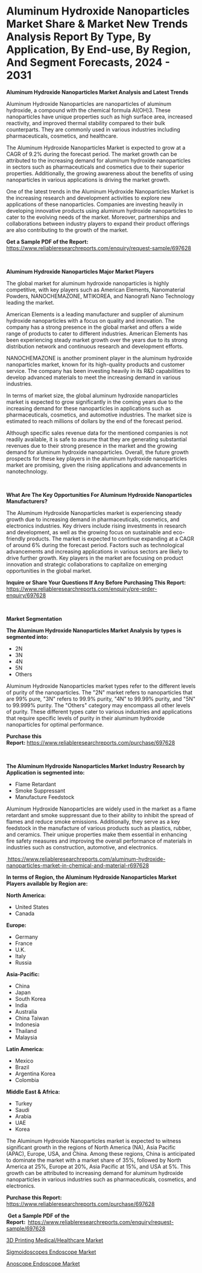<p><h1>Aluminum Hydroxide Nanoparticles Market Share & Market New Trends Analysis Report By Type, By Application, By End-use, By Region, And Segment Forecasts, 2024 - 2031</h1></p><p><strong>Aluminum Hydroxide Nanoparticles Market Analysis and Latest Trends</strong></p>
<p><p>Aluminum Hydroxide Nanoparticles are nanoparticles of aluminum hydroxide, a compound with the chemical formula Al(OH)3. These nanoparticles have unique properties such as high surface area, increased reactivity, and improved thermal stability compared to their bulk counterparts. They are commonly used in various industries including pharmaceuticals, cosmetics, and healthcare.</p><p>The Aluminum Hydroxide Nanoparticles Market is expected to grow at a CAGR of 9.2% during the forecast period. The market growth can be attributed to the increasing demand for aluminum hydroxide nanoparticles in sectors such as pharmaceuticals and cosmetics due to their superior properties. Additionally, the growing awareness about the benefits of using nanoparticles in various applications is driving the market growth.</p><p>One of the latest trends in the Aluminum Hydroxide Nanoparticles Market is the increasing research and development activities to explore new applications of these nanoparticles. Companies are investing heavily in developing innovative products using aluminum hydroxide nanoparticles to cater to the evolving needs of the market. Moreover, partnerships and collaborations between industry players to expand their product offerings are also contributing to the growth of the market.</p></p>
<p><strong>Get a Sample PDF of the Report:&nbsp;</strong> <a href="https://www.reliableresearchreports.com/enquiry/request-sample/697628">https://www.reliableresearchreports.com/enquiry/request-sample/697628</a></p>
<p>&nbsp;</p>
<p><strong>Aluminum Hydroxide Nanoparticles Major Market Players</strong></p>
<p><p>The global market for aluminum hydroxide nanoparticles is highly competitive, with key players such as American Elements, Nanomaterial Powders, NANOCHEMAZONE, MTIKOREA, and Nanografi Nano Technology leading the market. </p><p>American Elements is a leading manufacturer and supplier of aluminum hydroxide nanoparticles with a focus on quality and innovation. The company has a strong presence in the global market and offers a wide range of products to cater to different industries. American Elements has been experiencing steady market growth over the years due to its strong distribution network and continuous research and development efforts. </p><p>NANOCHEMAZONE is another prominent player in the aluminum hydroxide nanoparticles market, known for its high-quality products and customer service. The company has been investing heavily in its R&D capabilities to develop advanced materials to meet the increasing demand in various industries.</p><p>In terms of market size, the global aluminum hydroxide nanoparticles market is expected to grow significantly in the coming years due to the increasing demand for these nanoparticles in applications such as pharmaceuticals, cosmetics, and automotive industries. The market size is estimated to reach millions of dollars by the end of the forecast period.</p><p>Although specific sales revenue data for the mentioned companies is not readily available, it is safe to assume that they are generating substantial revenues due to their strong presence in the market and the growing demand for aluminum hydroxide nanoparticles. Overall, the future growth prospects for these key players in the aluminum hydroxide nanoparticles market are promising, given the rising applications and advancements in nanotechnology.</p></p>
<p>&nbsp;</p>
<p><strong>What Are The Key Opportunities For Aluminum Hydroxide Nanoparticles Manufacturers?</strong></p>
<p><p>The Aluminum Hydroxide Nanoparticles market is experiencing steady growth due to increasing demand in pharmaceuticals, cosmetics, and electronics industries. Key drivers include rising investments in research and development, as well as the growing focus on sustainable and eco-friendly products. The market is expected to continue expanding at a CAGR of around 6% during the forecast period. Factors such as technological advancements and increasing applications in various sectors are likely to drive further growth. Key players in the market are focusing on product innovation and strategic collaborations to capitalize on emerging opportunities in the global market.</p></p>
<p><strong>Inquire or Share Your Questions If Any Before Purchasing This Report:</strong> <a href="https://www.reliableresearchreports.com/enquiry/pre-order-enquiry/697628">https://www.reliableresearchreports.com/enquiry/pre-order-enquiry/697628</a></p>
<p>&nbsp;</p>
<p><strong>Market Segmentation</strong></p>
<p><strong>The Aluminum Hydroxide Nanoparticles Market Analysis by types is segmented into:</strong></p>
<p><ul><li>2N</li><li>3N</li><li>4N</li><li>5N</li><li>Others</li></ul></p>
<p><p>Aluminum Hydroxide Nanoparticles market types refer to the different levels of purity of the nanoparticles. The "2N" market refers to nanoparticles that are 99% pure, "3N" refers to 99.9% purity, "4N" to 99.99% purity, and "5N" to 99.999% purity. The "Others" category may encompass all other levels of purity. These different types cater to various industries and applications that require specific levels of purity in their aluminum hydroxide nanoparticles for optimal performance.</p></p>
<p><strong>Purchase this Report:&nbsp;</strong><a href="https://www.reliableresearchreports.com/purchase/697628">https://www.reliableresearchreports.com/purchase/697628</a></p>
<p>&nbsp;</p>
<p><strong>The Aluminum Hydroxide Nanoparticles Market Industry Research by Application is segmented into:</strong></p>
<p><ul><li>Flame Retardant</li><li>Smoke Suppressant</li><li>Manufacture Feedstock</li></ul></p>
<p><p>Aluminum Hydroxide Nanoparticles are widely used in the market as a flame retardant and smoke suppressant due to their ability to inhibit the spread of flames and reduce smoke emissions. Additionally, they serve as a key feedstock in the manufacture of various products such as plastics, rubber, and ceramics. Their unique properties make them essential in enhancing fire safety measures and improving the overall performance of materials in industries such as construction, automotive, and electronics.</p></p>
<p><a href="https://www.reliableresearchreports.com/aluminum-hydroxide-nanoparticles-market-in-chemical-and-material-r697628">&nbsp;https://www.reliableresearchreports.com/aluminum-hydroxide-nanoparticles-market-in-chemical-and-material-r697628</a></p>
<p><strong>In terms of Region, the Aluminum Hydroxide Nanoparticles Market Players available by Region are:</strong></p>
<p>
    <p> <strong> North America: </strong>
        <ul>
            <li>United States</li>
            <li>Canada</li>
        </ul>
        </p> 
    <p> <strong> Europe: </strong>
        <ul>
            <li>Germany</li>
            <li>France</li>
            <li>U.K.</li>
            <li>Italy</li>
            <li>Russia</li>
        </ul>
        </p> 
    <p> <strong> Asia-Pacific: </strong>
        <ul>
            <li>China</li>
            <li>Japan</li>
            <li>South Korea</li>
            <li>India</li>
            <li>Australia</li>
            <li>China Taiwan</li>
            <li>Indonesia</li>
            <li>Thailand</li>
            <li>Malaysia</li>
        </ul>
        </p> 
    <p> <strong> Latin America: </strong>
        <ul>
            <li>Mexico</li>
            <li>Brazil</li>
            <li>Argentina Korea</li>
            <li>Colombia</li>
        </ul>
        </p> 
    <p> <strong> Middle East & Africa: </strong>
        <ul>
            <li>Turkey</li>
            <li>Saudi</li>
            <li>Arabia</li>
            <li>UAE</li>
            <li>Korea</li>
        </ul>
    </p>
    </p>
<p><p>The Aluminum Hydroxide Nanoparticles market is expected to witness significant growth in the regions of North America (NA), Asia Pacific (APAC), Europe, USA, and China. Among these regions, China is anticipated to dominate the market with a market share of 35%, followed by North America at 25%, Europe at 20%, Asia Pacific at 15%, and USA at 5%. This growth can be attributed to increasing demand for aluminum hydroxide nanoparticles in various industries such as pharmaceuticals, cosmetics, and electronics.</p></p>
<p><strong>Purchase this Report: </strong><a href="https://www.reliableresearchreports.com/purchase/697628">https://www.reliableresearchreports.com/purchase/697628</a></p>
<p>&nbsp;<strong>Get a Sample PDF of the Report:&nbsp;&nbsp;</strong><a href="https://www.reliableresearchreports.com/enquiry/request-sample/697628">https://www.reliableresearchreports.com/enquiry/request-sample/697628</a></p>
<p><strong></strong></p>
<p><p><a href="https://github.com/beauBlock13/Market-Research-Report-List-1/blob/main/3d-printing-medicalhealthcare-market.md">3D Printing Medical/Healthcare Market</a></p><p><a href="https://github.com/DaveBlock08/Market-Research-Report-List-1/blob/main/sigmoidoscopes-endoscope-market.md">Sigmoidoscopes Endoscope Market</a></p><p><a href="https://github.com/annerides/Market-Research-Report-List-1/blob/main/anoscope-endoscope-market.md">Anoscope Endoscope Market</a></p></p>